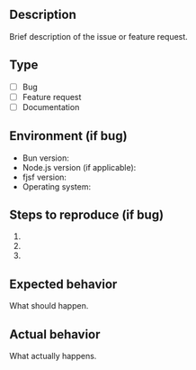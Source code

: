 ## Description

Brief description of the issue or feature request.

## Type

- [ ] Bug
- [ ] Feature request
- [ ] Documentation

## Environment (if bug)

- Bun version:
- Node.js version (if applicable):
- fjsf version:
- Operating system:

## Steps to reproduce (if bug)

1.
2.
3.

## Expected behavior

What should happen.

## Actual behavior

What actually happens.
